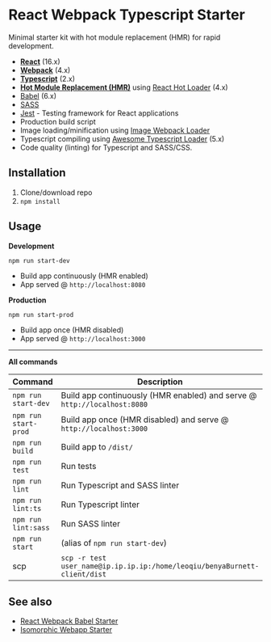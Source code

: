 # React Webpack Typescript Starter
Minimal starter kit with hot module replacement (HMR) for rapid development.

* **[React](https://facebook.github.io/react/)** (16.x)
* **[Webpack](https://webpack.js.org/)** (4.x)
* **[Typescript](https://www.typescriptlang.org/)** (2.x)
* **[Hot Module Replacement (HMR)](https://webpack.js.org/concepts/hot-module-replacement/)** using [React Hot Loader](https://github.com/gaearon/react-hot-loader) (4.x)
* [Babel](http://babeljs.io/) (6.x)
* [SASS](http://sass-lang.com/)
* [Jest](https://facebook.github.io/jest/) - Testing framework for React applications
* Production build script
* Image loading/minification using [Image Webpack Loader](https://github.com/tcoopman/image-webpack-loader)
* Typescript compiling using [Awesome Typescript Loader](https://github.com/s-panferov/awesome-typescript-loader) (5.x)
* Code quality (linting) for Typescript and SASS/CSS.
  
## Installation
1. Clone/download repo
2. `npm install`

## Usage
**Development**

`npm run start-dev`

* Build app continuously (HMR enabled)
* App served @ `http://localhost:8080` 

**Production**

`npm run start-prod`

* Build app once (HMR disabled)
* App served @ `http://localhost:3000`

---

**All commands**

| Command              | Description                                                               |
| -------------------- | ------------------------------------------------------------------------- |
| `npm run start-dev`  | Build app continuously (HMR enabled) and serve @ `http://localhost:8080`  |
| `npm run start-prod` | Build app once (HMR disabled) and serve @ `http://localhost:3000`         |
| `npm run build`      | Build app to `/dist/`                                                     |
| `npm run test`       | Run tests                                                                 |
| `npm run lint`       | Run Typescript and SASS linter                                            |
| `npm run lint:ts`    | Run Typescript linter                                                     |
| `npm run lint:sass`  | Run SASS linter                                                           |
| `npm run start`      | (alias of `npm run start-dev`)                                            |
| scp                  | `scp -r test user_name@ip.ip.ip.ip:/home/leoqiu/benyaBurnett-client/dist` |

## See also
* [React Webpack Babel Starter](https://github.com/vikpe/react-webpack-babel-starter)
* [Isomorphic Webapp Starter](https://github.com/vikpe/isomorphic-webapp-starter)
